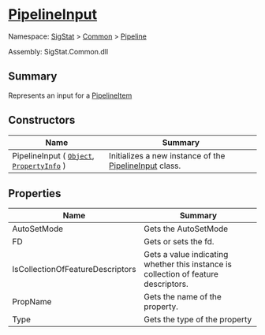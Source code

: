 # [PipelineInput](./PipelineInput.md)

Namespace: [SigStat]() > [Common](./../README.md) > [Pipeline](./README.md)

Assembly: SigStat.Common.dll

## Summary
Represents an input for a [PipelineItem](https://github.com/sigstat/sigstat/blob/develop/docs/md/SigStat/Common/Pipeline/PipelineInput.md)

## Constructors

| Name<div><a href="#"><img width=225></a></div> | Summary<div><a href="#"><img width=525></a></div> | 
| --- | --- | 
| PipelineInput ( [`Object`](https://docs.microsoft.com/en-us/dotnet/api/System.Object), [`PropertyInfo`](https://docs.microsoft.com/en-us/dotnet/api/System.Reflection.PropertyInfo) ) | Initializes a new instance of the [PipelineInput](https://github.com/sigstat/sigstat/blob/develop/docs/md/SigStat/Common/Pipeline/PipelineInput.md) class. | 


## Properties

| Name<div><a href="#"><img width=225></a></div> | Summary<div><a href="#"><img width=525></a></div> | 
| --- | --- | 
| AutoSetMode | Gets the AutoSetMode | 
| FD | Gets or sets the fd. | 
| IsCollectionOfFeatureDescriptors | Gets a value indicating whether this instance is collection of feature descriptors. | 
| PropName | Gets the name of the property. | 
| Type | Gets the type of the property | 



